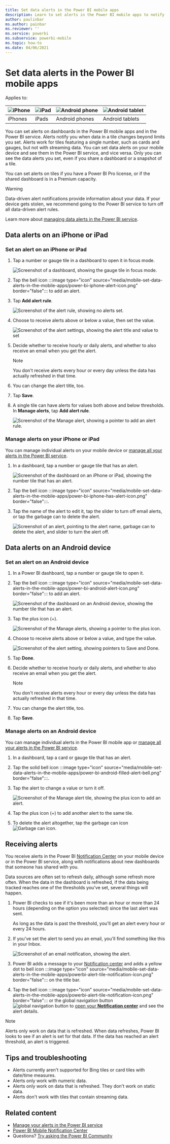 ```yaml
---
title: Set data alerts in the Power BI mobile apps
description: Learn to set alerts in the Power BI mobile apps to notify you when data in a dashboard changes beyond limits you set.
author: paulinbar
ms.author: painbar
ms.reviewer: ''
ms.service: powerbi
ms.subservice: powerbi-mobile
ms.topic: how-to
ms.date: 04/06/2021
---
```

# Set data alerts in the Power BI mobile apps
Applies to:

| ![iPhone](./media/mobile-set-data-alerts-in-the-mobile-apps/iphone-logo-50-px.png) | ![iPad](./media/mobile-set-data-alerts-in-the-mobile-apps/ipad-logo-50-px.png) | ![Android phone](./media/mobile-set-data-alerts-in-the-mobile-apps/android-phone-logo-50-px.png) | ![Android tablet](./media/mobile-set-data-alerts-in-the-mobile-apps/android-tablet-logo-50-px.png) |
|:--- |:--- |:--- |:--- |
| iPhones |iPads |Android phones |Android tablets |

You can set alerts on dashboards in the Power BI mobile apps and in the Power BI service. Alerts notify you when data in a tile changes beyond limits you set. Alerts work for tiles featuring a single number, such as cards and gauges, but not with streaming data. You can set data alerts on your mobile device and see them in the Power BI service, and vice versa. Only you can see the data alerts you set, even if you share a dashboard or a snapshot of a tile.

You can set alerts on tiles if you have a Power BI Pro license, or if the shared dashboard is in a Premium capacity. 

> [!WARNING]
> Data-driven alert notifications provide information about your data. If your device gets stolen, we recommend going to the Power BI service to turn off all data-driven alert rules. 
> 
> Learn more about [managing data alerts in the Power BI service](../../create-reports/service-set-data-alerts.md).
> 
> 

## Data alerts on an iPhone or iPad
### Set an alert on an iPhone or iPad
1. Tap a number or gauge tile in a dashboard to open it in focus mode.  
   
   ![Screenshot of a dashboard, showing the gauge tile in focus mode.](media/mobile-set-data-alerts-in-the-mobile-apps/power-bi-iphone-card-visual.png)
2. Tap the bell icon :::image type="icon" source="media/mobile-set-data-alerts-in-the-mobile-apps/power-bi-iphone-alert-icon.png" border="false"::: to add an alert.  
3. Tap **Add alert rule**.
   
   ![Screenshot of the alert rule, showing no alerts set.](media/mobile-set-data-alerts-in-the-mobile-apps/power-bi-iphone-add-alert-rule.png)
4. Choose to receive alerts above or below a value, then set the value.
   
   ![Screenshot of the alert settings, showing the alert title and value to set](media/mobile-set-data-alerts-in-the-mobile-apps/power-bi-iphone-set-alert-threshold.png)
5. Decide whether to receive hourly or daily alerts, and whether to also receive an email when you get the alert.
   
   > [!NOTE]
   > You don't receive alerts every hour or every day unless the data has actually refreshed in that time.
   > 
   > 
6. You can change the alert title, too.
7. Tap **Save**.
8. A single tile can have alerts for values both above and below thresholds. In **Manage alerts**, tap **Add alert rule**.
   
   ![Screenshot of the Manage alert, showing a pointer to add an alert rule.](media/mobile-set-data-alerts-in-the-mobile-apps/power-bi-iphone-add-another-alert-rule.png)

### Manage alerts on your iPhone or iPad
You can manage individual alerts on your mobile device or [manage all your alerts in the Power BI service](../../create-reports/service-set-data-alerts.md).

1. In a dashboard, tap a number or gauge tile that has an alert.  
   
   ![Screenshot of the dashboard on an iPhone or iPad, showing the number tile that has an alert.](media/mobile-set-data-alerts-in-the-mobile-apps/power-bi-iphone-card-visual_has_alert.png)

2. Tap the bell icon :::image type="icon" source="media/mobile-set-data-alerts-in-the-mobile-apps/power-bi-iphone-has-alert-icon.png" border="false":::.  
3. Tap the name of the alert to edit it, tap the slider to turn off email alerts, or tap the garbage can to delete the alert.
   
    ![Screenshot of an alert, pointing to the alert name, garbage can to delete the alert, and slider to turn the alert off.](media/mobile-set-data-alerts-in-the-mobile-apps/power-bi-iphone-edit-delete-alert.png)

## Data alerts on an Android device
### Set an alert on an Android device
1. In a Power BI dashboard, tap a number or gauge tile to open it.  
2. Tap the bell icon :::image type="icon" source="media/mobile-set-data-alerts-in-the-mobile-apps/power-bi-android-alert-icon.png" border="false"::: to add an alert.  
   
   ![Screenshot of the dashboard on an Android device, showing the number tile that has an alert.](media/mobile-set-data-alerts-in-the-mobile-apps/power-bi-android-tap-alert.png)
3. Tap the plus icon (+).
   
   ![Screenshot of the Manage alerts, showing a pointer to the plus icon.](media/mobile-set-data-alerts-in-the-mobile-apps/power-bi-android-plus-alert.png)
4. Choose to receive alerts above or below a value, and type the value.
   
   ![Screenshot of the alert setting, showing pointers to Save and Done.](media/mobile-set-data-alerts-in-the-mobile-apps/power-bi-android-tablet-set-alert-condition.png)
5. Tap **Done**.
6. Decide whether to receive hourly or daily alerts, and whether to also receive an email when you get the alert.
   
   > [!NOTE]
   > You don't receive alerts every hour or every day unless the data has actually refreshed in that time.
   > 
   > 
7. You can change the alert title, too.
8. Tap **Save**.

### Manage alerts on an Android device
You can manage individual alerts in the Power BI mobile app or [manage all your alerts in the Power BI service](../../create-reports/service-set-data-alerts.md).

1. In a dashboard, tap a card or gauge tile that has an alert.  
2. Tap the solid bell icon :::image type="icon" source="media/mobile-set-data-alerts-in-the-mobile-apps/power-bi-android-filled-alert-bell.png" border="false":::.  
3. Tap the alert to change a value or turn it off.
   
    ![Screenshot of the Manage alert tile, showing the plus icon to add an alert.](media/mobile-set-data-alerts-in-the-mobile-apps/power-bi-android-manage-alerts.png)
4. Tap the plus icon (+) to add another alert to the same tile.
5. To delete the alert altogether, tap the garbage can icon ![Garbage can icon](media/mobile-set-data-alerts-in-the-mobile-apps/power-bi-android-delete-alert-icon.png).

## Receiving alerts
You receive alerts in the Power BI [Notification Center](mobile-apps-notification-center.md) on your mobile device or in the Power BI service, along with notifications about new dashboards that someone has shared with you.

Data sources are often set to refresh daily, although some refresh more often. When the data in the dashboard is refreshed, if the data being tracked reaches one of the thresholds you've set, several things will happen.

1. Power BI checks to see if it's been more than an hour or more than 24 hours (depending on the option you selected) since the last alert was sent.
   
   As long as the data is past the threshold, you'll get an alert every hour or every 24 hours.
2. If you've set the alert to send you an email, you'll find something like this in your Inbox.
   
   ![Screenshot of an email notification, showing the alert.](media/mobile-set-data-alerts-in-the-mobile-apps/powerbi-alerts-email.png)
3. Power BI adds a message to your [Notification center](mobile-apps-notification-center.md) and adds a yellow dot to bell icon :::image type="icon" source="media/mobile-set-data-alerts-in-the-mobile-apps/powerbi-alert-tile-notification-icon.png" border="false"::: on the title bar.


4. Tap the bell icon :::image type="icon" source="media/mobile-set-data-alerts-in-the-mobile-apps/powerbi-alert-tile-notification-icon.png" border="false"::: or the global navigation button ![global navigation button](./media/mobile-set-data-alerts-in-the-mobile-apps/power-bi-iphone-alert-global-nav-button.png) to [open your **Notification center**](mobile-apps-notification-center.md) and see the alert details.

> [!NOTE]
> Alerts only work on data that is refreshed. When data refreshes, Power BI looks to see if an alert is set for that data. If the data has reached an alert threshold, an alert is triggered.

## Tips and troubleshooting
* Alerts currently aren't supported for Bing tiles or card tiles with date/time measures.
* Alerts only work with numeric data.
* Alerts only work on data that is refreshed. They don't work on static data.
* Alerts don't work with tiles that contain streaming data.

## Related content

* [Manage your alerts in the Power BI service](../../create-reports/service-set-data-alerts.md)
* [Power BI Mobile Notification Center](mobile-apps-notification-center.md)
* Questions? [Try asking the Power BI Community](https://community.powerbi.com/)